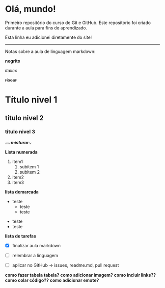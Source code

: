 # Olá, mundo!
 
 Primeiro repositório do curso de Git e GitHub.
 Este repositório foi criado durante a aula para fins de aprendizado. 

Esta linha eu adicionei diretamente do site!


***
Notas sobre a aula de linguagem markdown:

**negrito**

*italico*

~~riscar~~ 

# Título nivel 1
## titulo nivel 2
### titulo nivel 3
 
~~**_misturar_**~

**Lista numerada**
1. item1
   1. subitem 1
   1. subitem 2
1. item2
1. item3

**lista demarcada**
* teste
   * teste
   * teste
- teste
- teste

**lista de tarefas**
- [x] finalizar aula markdown
- [ ] relembrar a linguagem
- [ ] aplicar no GitHub -> issues, readme.md, pull request


**como fazer tabela tabela?**
**como adicionar imagem?**
**como incluir links??**
**como colar código??**
**como adicionar emote?**

